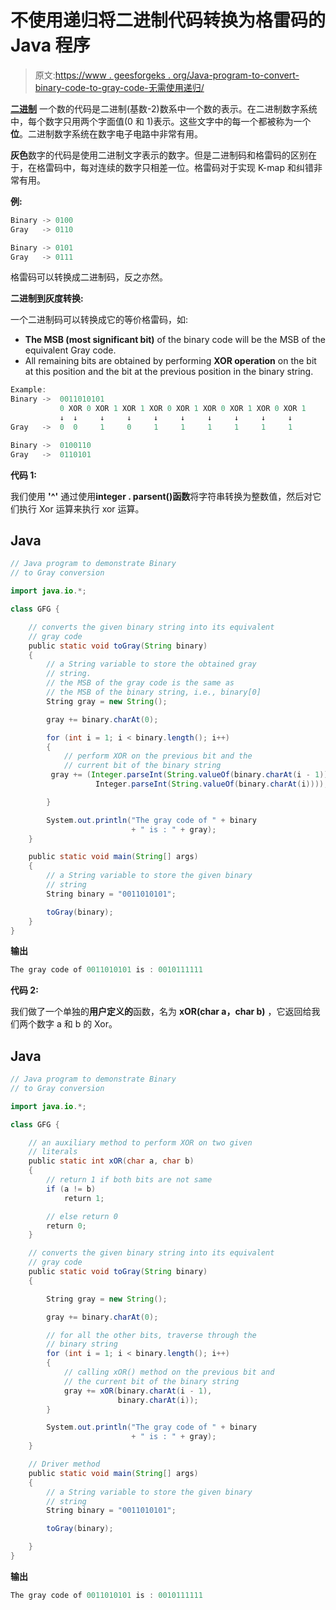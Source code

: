 # 不使用递归将二进制代码转换为格雷码的 Java 程序

> 原文:[https://www . geesforgeks . org/Java-program-to-convert-binary-code-to-gray-code-无需使用递归/](https://www.geeksforgeeks.org/java-program-to-convert-binary-code-into-gray-code-without-using-recursion/)

[**二进制**](https://en.wikipedia.org/wiki/Binary_number) 一个数的代码是二进制(基数-2)数系中一个数的表示。在二进制数字系统中，每个数字只用两个字面值(0 和 1)表示。这些文字中的每一个都被称为一个**位**。二进制数字系统在数字电子电路中非常有用。

**灰色**数字的代码是使用二进制文字表示的数字。但是二进制码和格雷码的区别在于，在格雷码中，每对连续的数字只相差一位。格雷码对于实现 K-map 和纠错非常有用。

**例:**

```java
Binary -> 0100
Gray   -> 0110

Binary -> 0101
Gray   -> 0111
```

格雷码可以转换成二进制码，反之亦然。

**二进制到灰度转换:**

一个二进制码可以转换成它的等价格雷码，如:

*   **The MSB (most significant bit)** of the binary code will be the MSB of the equivalent Gray code.
*   All remaining bits are obtained by performing **XOR operation** on the bit at this position and the bit at the previous position in the binary string.

```java
Example:
Binary ->  0011010101
           0 XOR 0 XOR 1 XOR 1 XOR 0 XOR 1 XOR 0 XOR 1 XOR 0 XOR 1
           ↓  ↓     ↓     ↓     ↓     ↓     ↓     ↓     ↓     ↓
Gray   ->  0  0     1     0     1     1     1     1     1     1

Binary ->  0100110
Gray   ->  0110101
```

**代码 1:**

我们使用 **'^'** 通过使用**integer . parsent()函数**将字符串转换为整数值，然后对它们执行 Xor 运算来执行 xor 运算。

## Java

```java
// Java program to demonstrate Binary
// to Gray conversion

import java.io.*;

class GFG {

    // converts the given binary string into its equivalent
    // gray code
    public static void toGray(String binary)
    {
        // a String variable to store the obtained gray
        // string.
        // the MSB of the gray code is the same as
        // the MSB of the binary string, i.e., binary[0]
        String gray = new String();

        gray += binary.charAt(0);

        for (int i = 1; i < binary.length(); i++)
        {
            // perform XOR on the previous bit and the
            // current bit of the binary string
         gray += (Integer.parseInt(String.valueOf(binary.charAt(i - 1))) ^
                   Integer.parseInt(String.valueOf(binary.charAt(i))));

        }

        System.out.println("The gray code of " + binary
                           + " is : " + gray);
    }

    public static void main(String[] args)
    {
        // a String variable to store the given binary
        // string
        String binary = "0011010101";

        toGray(binary);
    }
}
```

**输出**

```java
The gray code of 0011010101 is : 0010111111
```

**代码 2:**

我们做了一个单独的**用户定义的**函数，名为 **xOR(char a，char b)** ，它返回给我们两个数字 a 和 b 的 Xor。

## Java

```java
// Java program to demonstrate Binary
// to Gray conversion

import java.io.*;

class GFG {

    // an auxiliary method to perform XOR on two given
    // literals
    public static int xOR(char a, char b)
    {
        // return 1 if both bits are not same
        if (a != b)
            return 1;

        // else return 0
        return 0;
    }

    // converts the given binary string into its equivalent
    // gray code
    public static void toGray(String binary)
    {

        String gray = new String();

        gray += binary.charAt(0);

        // for all the other bits, traverse through the
        // binary string
        for (int i = 1; i < binary.length(); i++)
        {
            // calling xOR() method on the previous bit and
            // the current bit of the binary string
            gray += xOR(binary.charAt(i - 1),
                        binary.charAt(i));
        }

        System.out.println("The gray code of " + binary
                           + " is : " + gray);
    }

    // Driver method
    public static void main(String[] args)
    {
        // a String variable to store the given binary
        // string
        String binary = "0011010101";

        toGray(binary);

    }
}
```

**输出**

```java
The gray code of 0011010101 is : 0010111111
```